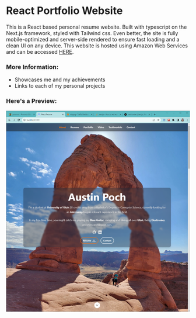 # React Portfolio Website

This is a React based personal resume website. Built with typescript on the Next.js framework, styled with 
Tailwind css. Even better, the site is fully mobile-optimized and server-side rendered to ensure fast 
loading and a clean UI on any device. This website is hosted using Amazon Web Services and can be accessed
[HERE](https://awpoch.com/).

### More Information:
* Showcases me and my achievements
* Links to each of my personal projects

### Here's a Preview:
![ReactJS Resume Website](src/images/portfolio/ReactResume.png?raw=true 'ReactJS Resume Website')

